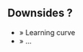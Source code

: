 <!SLIDE bullets full-page>

## Downsides ? ##

* <span class="bullet">»</span> Learning curve
* <span class="bullet">»</span> ...
